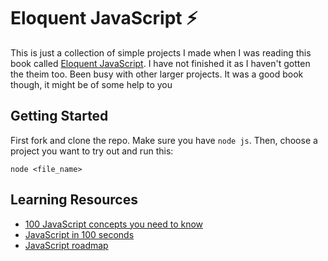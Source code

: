 # Eloquent JavaScript ⚡
This is just a collection of simple projects I made when I was reading this book called [Eloquent JavaScript](https://eloquentjavascript.net). I have not finished it as I haven't gotten the theim too. Been busy with other larger projects. It was a good book though, it might be of some help to you

## Getting Started
First fork and clone the repo. Make sure you have ```node js```. Then, choose a project you want to try out and run this:
```
node <file_name>
```

## Learning Resources

- [100 JavaScript concepts you need to know](https://www.youtube.com/watch?v=lkIFF4maKMU)
- [JavaScript in 100 seconds](https://www.youtube.com/watch?v=DHjqpvDnNGE)
- [JavaScript roadmap](https://roadmap.sh/javascript)
